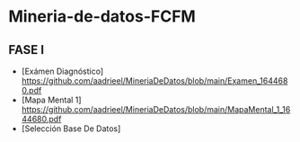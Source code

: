 # Mineria-de-datos-FCFM
## FASE I
- [Exámen Diagnóstico] https://github.com/aadrieel/MineriaDeDatos/blob/main/Examen_1644680.pdf
- [Mapa Mental 1] https://github.com/aadrieel/MineriaDeDatos/blob/main/MapaMental_1_1644680.pdf
- [Selección Base De Datos] 
